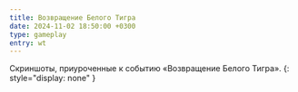 ```yaml
---
title: Возвращение Белого Тигра
date: 2024-11-02 18:50:00 +0300
type: gameplay
entry: wt
---
```


Скриншоты, приуроченные к событию «Возвращение Белого Тигра».
{: style="display: none" }
